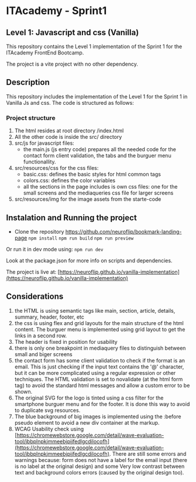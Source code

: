 # ITAcademy - Sprint1
## Level 1: Javascript and css (Vanilla)

This repository contains the Level 1 implementation of the Sprint 1 for the ITAcademy FrontEnd Bootcamp.

The project is a vite project with no other dependency.

## Description

This repository includes the implementation of the Level 1 for the Sprint 1 in Vanilla Js and css. The code is structured as follows:

### Project structure

1. The html resides at root directory /index.html
2. All the other code is inside the src/ directory
3. src/js for javascript files: 
    - the main.js (js entry code) prepares all the needed code for the contact form client validation, the tabs and the burguer menu functionallity.
4. src/resources/css for the css files: 
    - basic.css: defines the basic styles for html common tags
    - colors.css: defines the color variables
    - all the sections in the page includes is own css files: one for the small screens and the mediaqueries css file for larger screens
5. src/resources/img for the image assets from the starte-code


## Instalation and Running the project

- Clone the repository https://github.com/neuroflip/bookmark-landing-page
`npm install`
`npm run build`
`npm run preview`

Or run it in dev mode using:
`npm run dev`

Look at the package.json for more info on scripts and dependencies.

The project is live at: [https://neuroflip.github.io/vanilla-implementation](https://neuroflip.github.io/vanilla-implementation)

## Considerations

1. the HTML is using semantic tags like main, section, article, details, summary, header, footer, etc
2. the css is using flex and grid layouts for the main structure of the html content. The burguer menu is implemented using grid layout to get the links in a second row.
3. The header is fixed in position for usability
4. there is only one breakpoint in mediaquery files to distinguish between small and biger screens
5. the contact form has some client validation to check if the format is an email. This is just checking if the input text contains the '@' character, but it can be more complicated using a regular expression or other techniques. The HTML validation is set to novalidate (at the html form tag) to avoid the standard html messages and allow a custom error to be shown.
6. The original SVG for the logo is tinted using a css filter for the smartphone burguer menu and for the footer. It is done this way to avoid to duplicate svg resources.
7. The blue background of big images is implemented using the :before pseudo element to avoid a new div container at the markup.
8. WCAG Usability check using [https://chromewebstore.google.com/detail/wave-evaluation-tool/jbbplnpkjmmeebjpijfedlgcdilocofh](https://chromewebstore.google.com/detail/wave-evaluation-tool/jbbplnpkjmmeebjpijfedlgcdilocofh). There are still some errors and warnings because: form does not have a label for the email input (there is no label at the original design) and some Very low contrast between text and background colors errors (caused by the original design too).
